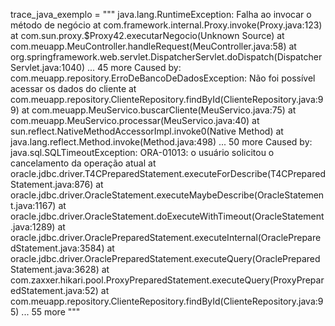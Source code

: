trace_java_exemplo = """
java.lang.RuntimeException: Falha ao invocar o método de negócio
    at com.framework.internal.Proxy.invoke(Proxy.java:123)
    at com.sun.proxy.$Proxy42.executarNegocio(Unknown Source)
    at com.meuapp.MeuController.handleRequest(MeuController.java:58)
    at org.springframework.web.servlet.DispatcherServlet.doDispatch(DispatcherServlet.java:1040)
    ... 45 more
Caused by: com.meuapp.repository.ErroDeBancoDeDadosException: Não foi possível acessar os dados do cliente
    at com.meuapp.repository.ClienteRepository.findById(ClienteRepository.java:99)
    at com.meuapp.MeuServico.buscarCliente(MeuServico.java:75)
    at com.meuapp.MeuServico.processar(MeuServico.java:40)
    at sun.reflect.NativeMethodAccessorImpl.invoke0(Native Method)
    at java.lang.reflect.Method.invoke(Method.java:498)
    ... 50 more
Caused by: java.sql.SQLTimeoutException: ORA-01013: o usuário solicitou o cancelamento da operação atual
    at oracle.jdbc.driver.T4CPreparedStatement.executeForDescribe(T4CPreparedStatement.java:876)
    at oracle.jdbc.driver.OracleStatement.executeMaybeDescribe(OracleStatement.java:1167)
    at oracle.jdbc.driver.OracleStatement.doExecuteWithTimeout(OracleStatement.java:1289)
    at oracle.jdbc.driver.OraclePreparedStatement.executeInternal(OraclePreparedStatement.java:3584)
    at oracle.jdbc.driver.OraclePreparedStatement.executeQuery(OraclePreparedStatement.java:3628)
    at com.zaxxer.hikari.pool.ProxyPreparedStatement.executeQuery(ProxyPreparedStatement.java:52)
    at com.meuapp.repository.ClienteRepository.findById(ClienteRepository.java:95)
    ... 55 more
"""
